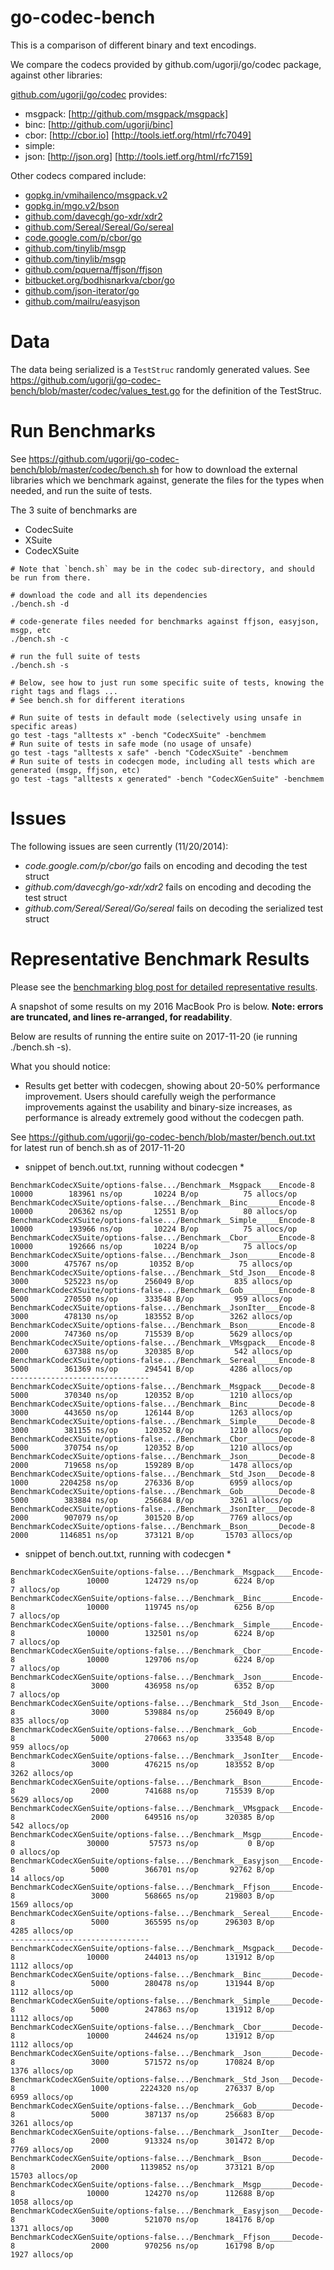 # go-codec-bench

This is a comparison of different binary and text encodings.

We compare the codecs provided by github.com/ugorji/go/codec package,
against other libraries:

[github.com/ugorji/go/codec](http://github.com/ugorji/go) provides:

  - msgpack: [http://github.com/msgpack/msgpack]
  - binc:    [http://github.com/ugorji/binc]
  - cbor:    [http://cbor.io] [http://tools.ietf.org/html/rfc7049]
  - simple:
  - json:    [http://json.org] [http://tools.ietf.org/html/rfc7159]

Other codecs compared include:

  - [gopkg.in/vmihailenco/msgpack.v2](http://gopkg.in/vmihailenco/msgpack.v2)
  - [gopkg.in/mgo.v2/bson](http://gopkg.in/mgo.v2/bson)
  - [github.com/davecgh/go-xdr/xdr2](https://godoc.org/github.com/davecgh/go-xdr/xdr)
  - [github.com/Sereal/Sereal/Go/sereal](https://godoc.org/github.com/Sereal/Sereal/Go/sereal)
  - [code.google.com/p/cbor/go](http://code.google.com/p/cbor/go)
  - [github.com/tinylib/msgp](http://github.com/tinylib/msgp)
  - [github.com/tinylib/msgp](http://godoc.org/github.com/tinylib/msgp)
  - [github.com/pquerna/ffjson/ffjson](http://godoc.org/github.com/pquerna/ffjson/ffjson)
  - [bitbucket.org/bodhisnarkva/cbor/go](http://godoc.org/bitbucket.org/bodhisnarkva/cbor/go)
  - [github.com/json-iterator/go](http://godoc.org/github.com/json-iterator/go)
  - [github.com/mailru/easyjson](http://godoc.org/github.com/mailru/easyjson)

# Data

The data being serialized is a `TestStruc` randomly generated values.
See https://github.com/ugorji/go-codec-bench/blob/master/codec/values_test.go for the
definition of the TestStruc.

# Run Benchmarks

See  https://github.com/ugorji/go-codec-bench/blob/master/codec/bench.sh
for how to download the external libraries which we benchmark against,
generate the files for the types when needed,
and run the suite of tests.

The 3 suite of benchmarks are

  - CodecSuite
  - XSuite
  - CodecXSuite

```
# Note that `bench.sh` may be in the codec sub-directory, and should be run from there.

# download the code and all its dependencies
./bench.sh -d

# code-generate files needed for benchmarks against ffjson, easyjson, msgp, etc
./bench.sh -c

# run the full suite of tests
./bench.sh -s

# Below, see how to just run some specific suite of tests, knowing the right tags and flags ...
# See bench.sh for different iterations

# Run suite of tests in default mode (selectively using unsafe in specific areas)
go test -tags "alltests x" -bench "CodecXSuite" -benchmem
# Run suite of tests in safe mode (no usage of unsafe)
go test -tags "alltests x safe" -bench "CodecXSuite" -benchmem
# Run suite of tests in codecgen mode, including all tests which are generated (msgp, ffjson, etc)
go test -tags "alltests x generated" -bench "CodecXGenSuite" -benchmem

```

# Issues

The following issues are seen currently (11/20/2014):

- _code.google.com/p/cbor/go_ fails on encoding and decoding the test struct
- _github.com/davecgh/go-xdr/xdr2_ fails on encoding and decoding the test struct
- _github.com/Sereal/Sereal/Go/sereal_ fails on decoding the serialized test struct

# Representative Benchmark Results

Please see the [benchmarking blog post for detailed representative results](http://ugorji.net/blog/benchmarking-serialization-in-go).

A snapshot of some results on my 2016 MacBook Pro is below.
**Note: errors are truncated, and lines re-arranged, for readability**.

Below are results of running the entire suite on 2017-11-20 (ie running ./bench.sh -s).

What you should notice:

- Results get better with codecgen, showing about 20-50% performance improvement.
  Users should carefully weigh the performance improvements against the
  usability and binary-size increases, as performance is already extremely good
  without the codecgen path.

See  https://github.com/ugorji/go-codec-bench/blob/master/bench.out.txt for latest run of bench.sh as of 2017-11-20

* snippet of bench.out.txt, running without codecgen *
```
BenchmarkCodecXSuite/options-false.../Benchmark__Msgpack____Encode-8                10000        183961 ns/op       10224 B/op          75 allocs/op
BenchmarkCodecXSuite/options-false.../Benchmark__Binc_______Encode-8                10000        206362 ns/op       12551 B/op          80 allocs/op
BenchmarkCodecXSuite/options-false.../Benchmark__Simple_____Encode-8                10000        193966 ns/op       10224 B/op          75 allocs/op
BenchmarkCodecXSuite/options-false.../Benchmark__Cbor_______Encode-8                10000        192666 ns/op       10224 B/op          75 allocs/op
BenchmarkCodecXSuite/options-false.../Benchmark__Json_______Encode-8                 3000        475767 ns/op       10352 B/op          75 allocs/op
BenchmarkCodecXSuite/options-false.../Benchmark__Std_Json___Encode-8                 3000        525223 ns/op      256049 B/op         835 allocs/op
BenchmarkCodecXSuite/options-false.../Benchmark__Gob________Encode-8                 5000        270550 ns/op      333548 B/op         959 allocs/op
BenchmarkCodecXSuite/options-false.../Benchmark__JsonIter___Encode-8                 3000        478130 ns/op      183552 B/op        3262 allocs/op
BenchmarkCodecXSuite/options-false.../Benchmark__Bson_______Encode-8                 2000        747360 ns/op      715539 B/op        5629 allocs/op
BenchmarkCodecXSuite/options-false.../Benchmark__VMsgpack___Encode-8                 2000        637388 ns/op      320385 B/op         542 allocs/op
BenchmarkCodecXSuite/options-false.../Benchmark__Sereal_____Encode-8                 5000        361369 ns/op      294541 B/op        4286 allocs/op
-------------------------------
BenchmarkCodecXSuite/options-false.../Benchmark__Msgpack____Decode-8                 5000        370340 ns/op      120352 B/op        1210 allocs/op
BenchmarkCodecXSuite/options-false.../Benchmark__Binc_______Decode-8                 3000        443650 ns/op      126144 B/op        1263 allocs/op
BenchmarkCodecXSuite/options-false.../Benchmark__Simple_____Decode-8                 3000        381155 ns/op      120352 B/op        1210 allocs/op
BenchmarkCodecXSuite/options-false.../Benchmark__Cbor_______Decode-8                 5000        370754 ns/op      120352 B/op        1210 allocs/op
BenchmarkCodecXSuite/options-false.../Benchmark__Json_______Decode-8                 2000        719658 ns/op      159289 B/op        1478 allocs/op
BenchmarkCodecXSuite/options-false.../Benchmark__Std_Json___Decode-8                 1000       2204258 ns/op      276336 B/op        6959 allocs/op
BenchmarkCodecXSuite/options-false.../Benchmark__Gob________Decode-8                 5000        383884 ns/op      256684 B/op        3261 allocs/op
BenchmarkCodecXSuite/options-false.../Benchmark__JsonIter___Decode-8                 2000        907079 ns/op      301520 B/op        7769 allocs/op
BenchmarkCodecXSuite/options-false.../Benchmark__Bson_______Decode-8                 2000       1146851 ns/op      373121 B/op       15703 allocs/op
```

* snippet of bench.out.txt, running with codecgen *
```
BenchmarkCodecXGenSuite/options-false.../Benchmark__Msgpack____Encode-8                10000        124729 ns/op        6224 B/op           7 allocs/op
BenchmarkCodecXGenSuite/options-false.../Benchmark__Binc_______Encode-8                10000        119745 ns/op        6256 B/op           7 allocs/op
BenchmarkCodecXGenSuite/options-false.../Benchmark__Simple_____Encode-8                10000        132501 ns/op        6224 B/op           7 allocs/op
BenchmarkCodecXGenSuite/options-false.../Benchmark__Cbor_______Encode-8                10000        129706 ns/op        6224 B/op           7 allocs/op
BenchmarkCodecXGenSuite/options-false.../Benchmark__Json_______Encode-8                 3000        436958 ns/op        6352 B/op           7 allocs/op
BenchmarkCodecXGenSuite/options-false.../Benchmark__Std_Json___Encode-8                 3000        539884 ns/op      256049 B/op         835 allocs/op
BenchmarkCodecXGenSuite/options-false.../Benchmark__Gob________Encode-8                 5000        270663 ns/op      333548 B/op         959 allocs/op
BenchmarkCodecXGenSuite/options-false.../Benchmark__JsonIter___Encode-8                 3000        476215 ns/op      183552 B/op        3262 allocs/op
BenchmarkCodecXGenSuite/options-false.../Benchmark__Bson_______Encode-8                 2000        741688 ns/op      715539 B/op        5629 allocs/op
BenchmarkCodecXGenSuite/options-false.../Benchmark__VMsgpack___Encode-8                 2000        649516 ns/op      320385 B/op         542 allocs/op
BenchmarkCodecXGenSuite/options-false.../Benchmark__Msgp_______Encode-8                30000         57573 ns/op           0 B/op           0 allocs/op
BenchmarkCodecXGenSuite/options-false.../Benchmark__Easyjson___Encode-8                 5000        366701 ns/op       92762 B/op          14 allocs/op
BenchmarkCodecXGenSuite/options-false.../Benchmark__Ffjson_____Encode-8                 3000        568665 ns/op      219803 B/op        1569 allocs/op
BenchmarkCodecXGenSuite/options-false.../Benchmark__Sereal_____Encode-8                 5000        365595 ns/op      296303 B/op        4285 allocs/op
-------------------------------
BenchmarkCodecXGenSuite/options-false.../Benchmark__Msgpack____Decode-8                10000        244013 ns/op      131912 B/op        1112 allocs/op
BenchmarkCodecXGenSuite/options-false.../Benchmark__Binc_______Decode-8                 5000        280478 ns/op      131944 B/op        1112 allocs/op
BenchmarkCodecXGenSuite/options-false.../Benchmark__Simple_____Decode-8                 5000        247863 ns/op      131912 B/op        1112 allocs/op
BenchmarkCodecXGenSuite/options-false.../Benchmark__Cbor_______Decode-8                10000        244624 ns/op      131912 B/op        1112 allocs/op
BenchmarkCodecXGenSuite/options-false.../Benchmark__Json_______Decode-8                 3000        571572 ns/op      170824 B/op        1376 allocs/op
BenchmarkCodecXGenSuite/options-false.../Benchmark__Std_Json___Decode-8                 1000       2224320 ns/op      276337 B/op        6959 allocs/op
BenchmarkCodecXGenSuite/options-false.../Benchmark__Gob________Decode-8                 5000        387137 ns/op      256683 B/op        3261 allocs/op
BenchmarkCodecXGenSuite/options-false.../Benchmark__JsonIter___Decode-8                 2000        913324 ns/op      301472 B/op        7769 allocs/op
BenchmarkCodecXGenSuite/options-false.../Benchmark__Bson_______Decode-8                 2000       1139852 ns/op      373121 B/op       15703 allocs/op
BenchmarkCodecXGenSuite/options-false.../Benchmark__Msgp_______Decode-8                10000        124270 ns/op      112688 B/op        1058 allocs/op
BenchmarkCodecXGenSuite/options-false.../Benchmark__Easyjson___Decode-8                 3000        521070 ns/op      184176 B/op        1371 allocs/op
BenchmarkCodecXGenSuite/options-false.../Benchmark__Ffjson_____Decode-8                 2000        970256 ns/op      161798 B/op        1927 allocs/op
```
